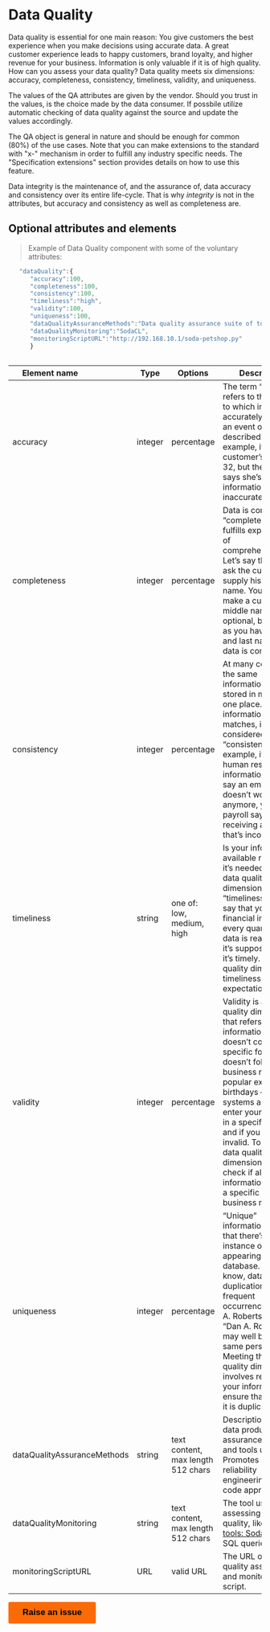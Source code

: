 # Data Quality

Data quality is essential for one main reason: You give customers the best experience when you make decisions using accurate data. A great customer experience leads to happy customers, brand loyalty, and higher revenue for your business. Information is only valuable if it is of high quality.  How can you assess your data quality? Data quality meets six dimensions: accuracy, completeness, consistency, timeliness, validity, and uniqueness. 

The values of the QA attributes are given by the vendor. Should you trust in the values, is the choice made by the data consumer. If possbile utilize automatic checking of data quality against the source and update the values accordingly. 

The QA object is general in nature and should be enough for common (80%) of the use cases. Note that you can make extensions to the standard with "x-" mechanism in order to fulfill any industry specific needs. The "Specification extensions" section provides details on how to use this feature. 

Data integrity is the maintenance of, and the assurance of, data accuracy and consistency over its entire life-cycle. That is why *integrity* is not in the attributes, but accuracy and consistency as well as completeness are. 

## Optional attributes and elements

> Example of Data Quality component with some of the voluntary attributes:

```javascript
   "dataQuality":{
      "accuracy":100,
      "completeness":100,
      "consistency":100,
      "timeliness":"high",
      "validity":100,
      "uniqueness":100,
      "dataQualityAssuranceMethods":"Data quality assurance suite of tools and methods include both data quality auditing (DQA) tools designed for use by external audit teams and routine data quality assessment (RDQA) tools designed for capacity building and self-assessment.",
      "dataQualityMonitoring":"SodaCL",
      "monitoringScriptURL":"http://192.168.10.1/soda-petshop.py"
      }
      
```

| <div style="width:150px">Element name</div>   | Type  | Options  | Description  |
|---|---|---|---|
| accuracy | integer  | percentage | The term “accuracy” refers to the degree to which information accurately reflects an event or object described. For example, if a customer’s age is 32, but the system says she’s 34, that information is inaccurate. |
| completeness | integer | percentage | Data is considered “complete” when it fulfills expectations of comprehensiveness. Let’s say that you ask the customer to supply his or her name. You might make a customer’s middle name optional, but as long as you have the first and last name, the data is complete. |
| consistency | integer | percentage | At many companies, the same information may be stored in more than one place. If that information matches, it’s considered “consistent.” For example, if your human resources information systems say an employee doesn’t work there anymore, yet your payroll says he’s still receiving a check, that’s inconsistent. |
| timeliness | string | one of: low, medium, high | Is your information available right when it’s needed? That data quality dimension is called “timeliness.” Let’s say that you need financial information every quarter; if the data is ready when it’s supposed to be, it’s timely. The data quality dimension of timeliness is a user expectation.  |
| validity | integer | percentage | Validity is a data quality dimension that refers to information that doesn’t conform to a specific format or doesn’t follow business rules. A popular example is birthdays – many systems ask you to enter your birthday in a specific format, and if you don’t, it’s invalid. To meet this data quality dimension, you must check if all of your information follows a specific format or business rules. |
| uniqueness | integer | percentage | “Unique” information means that there’s only one instance of it appearing in a database. As we know, data duplication is a frequent occurrence. “Daniel A. Robertson” and “Dan A. Robertson” may well be the same person. Meeting this data quality dimension involves reviewing your information to ensure that none of it is duplicated. |
| dataQualityAssuranceMethods | string | text content, max length 512 chars | Description of the data product quality assurance methods and tools used. Promotes data reliability engineering as-code approach. |
| dataQualityMonitoring | string | text content, max length 512 chars |  The tool used for assessing data quality, like [Soda tools: SodaCL](https://docs.soda.io/soda-cl/soda-cl-overview.html) or SQL queries. |
| monitoringScriptURL | URL | valid URL | The URL of the data quality assessment and monitoring script.  |



<button data-tf-popup="Q1Zo6wE5" data-tf-iframe-props="title=Customer Feedback Survey" style="all:unset;font-family:Helvetica,Arial,sans-serif;display:inline-block;max-width:100%;white-space:nowrap;overflow:hidden;text-overflow:ellipsis;background-color:#FA6B05;color:#000000;font-size:17px;border-radius:3px;padding:0 28px;font-weight:bold;height:42.5px;cursor:pointer;line-height:42.5px;text-align:center;margin:0;text-decoration:none;">Raise an issue</button><script src="//embed.typeform.com/next/embed.js"></script>

